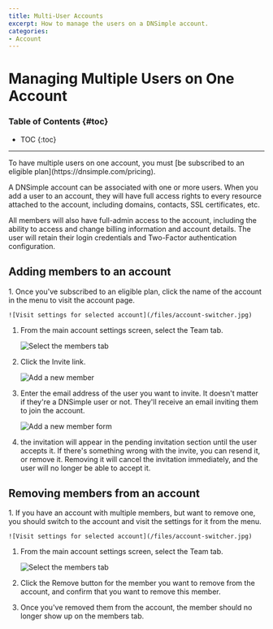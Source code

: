 ```yaml
---
title: Multi-User Accounts
excerpt: How to manage the users on a DNSimple account.
categories:
- Account
---
```


# Managing Multiple Users on One Account

### Table of Contents {#toc}

* TOC
{:toc}

---

<info>
To have multiple users on one account, you must [be subscribed to an eligible plan](https://dnsimple.com/pricing).
</info>

A DNSimple account can be associated with one or more users. When you add a user to an account, they will have full access rights to every resource attached to the account, including domains, contacts, SSL certificates, etc.

All members will also have full-admin access to the account, including the ability to access and change billing information and account details. The user will retain their login credentials and Two-Factor authentication configuration.


## Adding members to an account

<div class="section-steps" markdown="1">
1. Once you've subscribed to an eligible plan, click the name of the account in the menu to visit the account page.

    ![Visit settings for selected account](/files/account-switcher.jpg)

1. From the main account settings screen, select the <label>Team</label> tab.

    ![Select the members tab](/files/add-member-account-link.png)

1. Click the <label>Invite</label> link.

    ![Add a new member](/files/add-member-link-members-screen.png)

1. Enter the email address of the user you want to invite. It doesn't matter if they're a DNSimple user or not. They'll receive an email inviting them to join the account. 

    ![Add a new member form](/files/add-member-screen.png)

1. the invitation will appear in the pending invitation section until the user accepts it. If there's something wrong with the invite, you can resend it, or remove it. Removing it will cancel the invitation immediately, and the user will no longer be able to accept it.

</div>

## Removing members from an account

<div class="section-steps" markdown="1">
1. If you have an account with multiple members, but want to remove one, you should switch to the account and visit the settings for it from the menu.

    ![Visit settings for selected account](/files/account-switcher.jpg)

1. From the main account settings screen, select the <label>Team</label> tab.

    ![Select the members tab](/files/add-member-account-link.png)

1. Click the <label>Remove</label> button for the member you want to remove from the account, and confirm that you want to remove this member.

1. Once you've removed them from the account, the member should no longer show up on the members tab.

</div>
